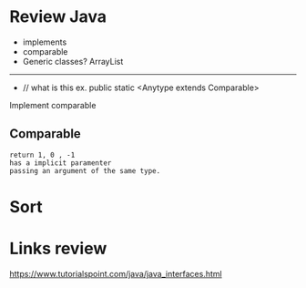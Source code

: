 # Review Java
- implements
- comparable 
- Generic classes? ArrayList

--- 

- <Anytype> // what is this 
ex. public static <Anytype extends Comparable<Anytype>>

Implement comparable


## Comparable 
    return 1, 0 , -1
    has a implicit paramenter
    passing an argument of the same type. 

# Sort


# Links review
https://www.tutorialspoint.com/java/java_interfaces.html 


